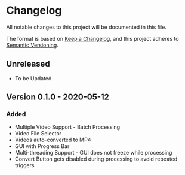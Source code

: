 # Changelog

All notable changes to this project will be documented in this file.

The format is based on [Keep a Changelog](https://keepachangelog.com/en/1.0.0/),
and this project adheres to [Semantic Versioning](https://semver.org/spec/v2.0.0.html).

## Unreleased

- To be Updated

## Version 0.1.0 - 2020-05-12

### Added

- Multiple Video Support - Batch Processing
- Video File Selector
- Videos auto-converted to MP4
- GUI with Progress Bar
- Multi-threading Support - GUI does not freeze while processing
- Convert Button gets disabled during processing to avoid repeated triggers